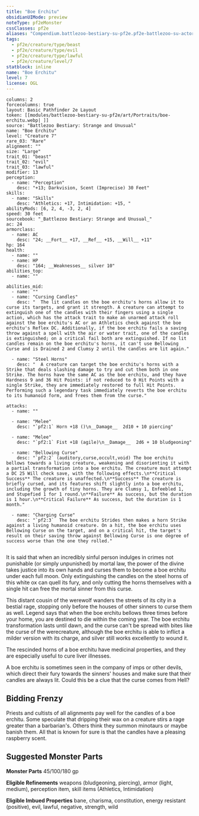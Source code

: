 ```yaml
---
title: "Boe Erchitu"
obsidianUIMode: preview
noteType: pf2eMonster
cssClasses: pf2e
aliases: "Compendium.battlezoo-bestiary-su-pf2e.pf2e-battlezoo-su-actors.Actor.tqUcuj302TNzoPEc" 
tags:
  - pf2e/creature/type/beast
  - pf2e/creature/type/evil
  - pf2e/creature/type/lawful
  - pf2e/creature/level/7
statblock: inline
name: "Boe Erchitu"
level: 7
license: OGL
---
```


```statblock
columns: 2
forcecolumns: true
layout: Basic Pathfinder 2e Layout
token: [[modules/battlezoo-bestiary-su-pf2e/art/Portraits/boe-erchitu.webp| ]]
source: "Battlezoo Bestiary: Strange and Unusual"
name: "Boe Erchitu"
level: "Creature 7"
rare_03: "Rare"
alignment: ""
size: "Large"
trait_01: "beast"
trait_02: "evil"
trait_03: "lawful"
modifier: 13
perception:
  - name: "Perception"
    desc: "+13; Darkvision, Scent (Imprecise) 30 Feet"
skills:
  - name: "Skills"
    desc: "Athletics: +17, Intimidation: +15, "
abilityMods: [6, 2, 4, -3, 2, 4]
speed: 30 feet
sourcebook: "_Battlezoo Bestiary: Strange and Unusual_"
ac: 24
armorclass:
  - name: AC
    desc: "24; __Fort__ +17, __Ref__ +15, __Will__ +11"
hp: 164
health:
  - name: ""
  - name: HP
    desc: "164; __Weaknesses__ silver 10"
abilities_top:
  - name: ""

abilities_mid:
  - name: ""
  - name: "Cursing Candles"
    desc: "  The lit candles on the boe erchitu's horns allow it to curse its targets, and grant it strength. A creature can attempt to extinguish one of the candles with their fingers using a single action, which has the attack trait to make an unarmed attack roll against the boe erchitu's AC or an Athletics check against the boe erchitu's Reflex DC. Additionally, if the boe erchitu fails a saving throw against a spell with the air or water trait, one of the candles is extinguished; on a critical fail both are extinguished. If no lit candles remain on the boe erchitu's horns, it can't use Bellowing Curse and is Drained 2 and Clumsy 2 until the candles are lit again."

  - name: "Steel Horns"
    desc: "  A creature can target the boe erchitu's horns with a Strike that deals slashing damage to try and cut them both in one Strike. The horns have the same AC as the boe erchitu, and they have Hardness 9 and 36 Hit Points: if not reduced to 0 Hit Points with a single Strike, they are immediately restored to full Hit Points. Performing such a legendary task immediately reverts the boe erchitu to its humanoid form, and frees them from the curse."

attacks:
  - name: ""

  - name: "Melee"
    desc: "`pf2:1` Horn +18 ()\n__Damage__  2d10 + 10 piercing"

  - name: "Melee"
    desc: "`pf2:1` Fist +18 (agile)\n__Damage__  2d6 + 10 bludgeoning"

  - name: "Bellowing Curse"
    desc: "`pf2:2` (auditory,curse,occult,void) The boe erchitu bellows towards a living creature, weakening and disorienting it with a partial transformation into a boe erchitu. The creature must attempt a DC 25 Will check save, with the following effects.\n**Critical Success** The creature is unaffected.\n**Success** The creature is briefly cursed, and its features shift slightly into a boe erchitu, including the growth of tiny horns. They are Clumsy 1, Enfeebled 1, and Stupefied 1 for 1 round.\n**Failure** As success, but the duration is 1 hour.\n**Critical Failure** As success, but the duration is 1 month."

  - name: "Charging Curse"
    desc: "`pf2:3`  The boe erchitu Strides then makes a horn Strike against a living humanoid creature. On a hit, the boe erchitu uses Bellowing Curse on the target, and on a critical hit, the target's result on their saving throw against Bellowing Curse is one degree of success worse than the one they rolled."
 
```



It is said that when an incredibly sinful person indulges in crimes not punishable (or simply unpunished) by mortal law, the power of the divine takes justice into its own hands and curses them to become a boe erchitu under each full moon. Only extinguishing the candles on the steel horns of this white ox can quell its fury, and only cutting the horns themselves with a single hit can free the mortal sinner from this curse.

This distant cousin of the werewolf wanders the streets of its city in a bestial rage, stopping only before the houses of other sinners to curse them as well. Legend says that when the boe erchitu bellows three times before your home, you are destined to die within the coming year. The boe erchitu transformation lasts until dawn, and the curse can't be spread with bites like the curse of the werecreature, although the boe erchitu is able to inflict a milder version with its charge, and silver still works excellently to wound it.

The rescinded horns of a boe erchitu have medicinal properties, and they are especially useful to cure liver illnesses.

A boe erchitu is sometimes seen in the company of imps or other devils, which direct their fury towards the sinners' houses and make sure that their candles are always lit. Could this be a clue that the curse comes from Hell?

## Bidding Frenzy

Priests and cultists of all alignments pay well for the candles of a boe erchitu. Some speculate that dripping their wax on a creature stirs a rage greater than a barbarian's. Others think they summon minotaurs or maybe banish them. All that is known for sure is that the candles have a pleasing raspberry scent.

## Suggested Monster Parts

**Monster Parts** 45/100/180 gp

**Eligible Refinements** weapons (bludgeoning, piercing), armor (light, medium), perception item, skill items (Athletics, Intimidation)

**Eligible Imbued Properties** bane, charisma, constitution, energy resistant (positive), evil, lawful, negative, strength, wild
